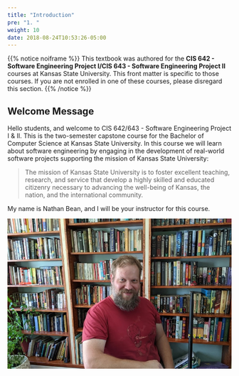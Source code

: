 ```yaml
---
title: "Introduction"
pre: "1. "
weight: 10
date: 2018-08-24T10:53:26-05:00
---
```


{{% notice noiframe %}}
This textbook was authored for the **CIS 642 - Software Engineering Project I/CIS 643 - Software Engineering Project II** courses at Kansas State University.  This front matter is specific to those courses.  If you are not enrolled in one of these courses, please disregard this section.
{{% /notice %}}

## Welcome Message
Hello students, and welcome to CIS 642/643 - Software Engineering Project I & II.  This is the two-semester capstone course for the Bachelor of Computer Science at Kansas State University.  In this course we will learn about software engineering by engaging in the development of real-world software projects supporting the mission of Kansas State University:

> The mission of Kansas State University is to foster excellent teaching, research, and service that develop a highly skilled and educated citizenry necessary to advancing the well-being of Kansas, the nation, and the international community.

My name is Nathan Bean, and I will be your instructor for this course.

![Nathan Bean](/images/bean-library.jpg)